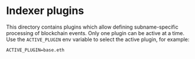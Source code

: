 # Indexer plugins

This directory contains plugins which allow defining subname-specific processing of blockchain events.
Only one plugin can be active at a time. Use the `ACTIVE_PLUGIN` env variable to select the active plugin, for example:

```
ACTIVE_PLUGIN=base.eth
```